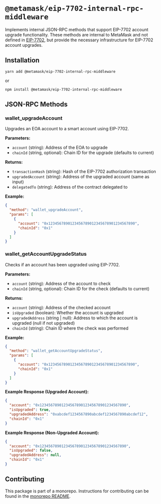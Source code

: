 # `@metamask/eip-7702-internal-rpc-middleware`

Implements internal JSON-RPC methods that support EIP-7702 account upgrade functionality. These methods are internal to MetaMask and not defined in [EIP-7702](https://eips.ethereum.org/EIPS/eip-7702), but provide the necessary infrastructure for EIP-7702 account upgrades.

## Installation

`yarn add @metamask/eip-7702-internal-rpc-middleware`

or

`npm install @metamask/eip-7702-internal-rpc-middleware`

## JSON-RPC Methods

### wallet_upgradeAccount

Upgrades an EOA account to a smart account using EIP-7702.

**Parameters:**

- `account` (string): Address of the EOA to upgrade
- `chainId` (string, optional): Chain ID for the upgrade (defaults to current)

**Returns:**

- `transactionHash` (string): Hash of the EIP-7702 authorization transaction
- `upgradedAccount` (string): Address of the upgraded account (same as input)
- `delegatedTo` (string): Address of the contract delegated to

**Example:**

```json
{
  "method": "wallet_upgradeAccount",
  "params": [
    {
      "account": "0x1234567890123456789012345678901234567890",
      "chainId": "0x1"
    }
  ]
}
```

### wallet_getAccountUpgradeStatus

Checks if an account has been upgraded using EIP-7702.

**Parameters:**

- `account` (string): Address of the account to check
- `chainId` (string, optional): Chain ID for the check (defaults to current)

**Returns:**

- `account` (string): Address of the checked account
- `isUpgraded` (boolean): Whether the account is upgraded
- `upgradedAddress` (string | null): Address to which the account is upgraded (null if not upgraded)
- `chainId` (string): Chain ID where the check was performed

**Example:**

```json
{
  "method": "wallet_getAccountUpgradeStatus",
  "params": [
    {
      "account": "0x1234567890123456789012345678901234567890",
      "chainId": "0x1"
    }
  ]
}
```

**Example Response (Upgraded Account):**

```json
{
  "account": "0x1234567890123456789012345678901234567890",
  "isUpgraded": true,
  "upgradedAddress": "0xabcdef1234567890abcdef1234567890abcdef12",
  "chainId": "0x1"
}
```

**Example Response (Non-Upgraded Account):**

```json
{
  "account": "0x1234567890123456789012345678901234567890",
  "isUpgraded": false,
  "upgradedAddress": null,
  "chainId": "0x1"
}
```

## Contributing

This package is part of a monorepo. Instructions for contributing can be found in the [monorepo README](https://github.com/MetaMask/core#readme).
